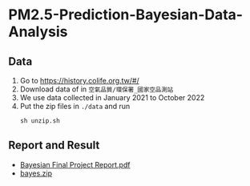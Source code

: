 # PM2.5-Prediction-Bayesian-Data-Analysis

## Data
1. Go to https://history.colife.org.tw/#/
2. Download data of in `空氣品質/環保署_國家空品測站`
3. We use data collected in January 2021 to October 2022
4. Put the zip files in `./data` and run 
    ```
    sh unzip.sh
    ```

## Report and Result
- [Bayesian Final Project Report.pdf](https://github.com/user-attachments/files/15506406/Bayesian.Final.Project.Report.pdf)
- [bayes.zip](https://github.com/user-attachments/files/15506427/bayes.zip)
